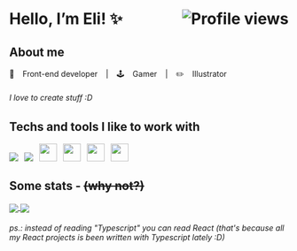 <h1>Hello, I’m Eli! ✨ <img align="right" src="https://gpvc.arturio.dev/elicavalheiro" alt="Profile views"></h1>

<h2>About me</h2>

<p>🌱 &ensp; Front-end developer &ensp; | &ensp; 🕹️ &ensp; Gamer &ensp; | &ensp; ✏️  &ensp; Illustrator &ensp;

###### I love to create stuff :D

<h2>Techs and tools I like to work with</h2>
<p>
  <img src="https://cdn.jsdelivr.net/npm/programming-languages-logos/src/javascript/javascript_32x32.png">&ensp;
  <img src="https://cdn.jsdelivr.net/npm/programming-languages-logos/src/typescript/typescript_32x32.png">&ensp;
  <img height="32" src="https://res.cloudinary.com/dg5pzm35l/image/upload/v1595622967/nodejs-plain_dmu8vj.svg"/>&ensp;
  <img height="32" src="https://res.cloudinary.com/dg5pzm35l/image/upload/v1595623647/react-original_omi6z9.svg"/>&ensp;
  <img height="32" src="https://res.cloudinary.com/dg5pzm35l/image/upload/v1595623071/vuejs-original_dz4rl6.svg"/>&ensp;
  <img height="32" src="https://res.cloudinary.com/dg5pzm35l/image/upload/v1595622944/sass-original_zvr2lz.svg"/>
</p>

<h2> Some stats - <strike>(why not?)</strike></h2>

<a href="https://github.com/anuraghazra/github-readme-stats">
  <img align="center" src="https://github-readme-stats.vercel.app/api/top-langs/?username=elicavalheiro&theme=dracula&hide_border=true&layout=compact" />
</a>
<a href="https://github.com/anuraghazra/convoychat">
  <img align="center" src="https://github-readme-stats.vercel.app/api?username=elicavalheiro&show_icons=true&theme=dracula&hide_border=true&hide=issues&count_private=true&line_height=24" />
</a>

###### ps.: instead of reading "Typescript" you can read React (that's because all my React projects is been written with Typescript lately :D)
